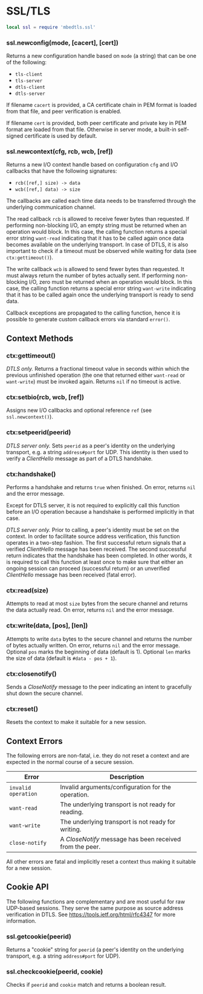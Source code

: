 SSL/TLS
=======

```Lua
local ssl = require 'mbedtls.ssl'
```

### ssl.newconfig(mode, [cacert], [cert])
Returns a new configuration handle based on `mode` (a string) that can be one of the following:
- `tls-client`
- `tls-server`
- `dtls-client`
- `dtls-server`

If filename `cacert` is provided, a CA certificate chain in PEM format is loaded from that file, and peer verification is enabled.

If filename `cert` is provided, both peer certificate and private key in PEM format are loaded from that file. Otherwise in server mode, a built-in self-signed certificate is used by default.

### ssl.newcontext(cfg, rcb, wcb, [ref])
Returns a new I/O context handle based on configuration `cfg` and I/O callbacks that have the following signatures:

* `rcb([ref,] size) -> data`
* `wcb([ref,] data) -> size`

The callbacks are called each time data needs to be transferred through the underlying communication channel.

The read callback `rcb` is allowed to receive fewer bytes than requested. If performing non-blocking I/O, an empty string must be returned when an operation would block. In this case, the calling function returns a special error string `want-read` indicating that it has to be called again once data becomes available on the underlying transport. In case of DTLS, it is also important to check if a timeout must be observed while waiting for data (see `ctx:gettimeout()`).

The write callback `wcb` is allowed to send fewer bytes than requested. It must always return the number of bytes actually sent. If performing non-blocking I/O, zero must be returned when an operation would block. In this case, the calling function returns a special error string `want-write` indicating that it has to be called again once the underlying transport is ready to send data.

Callback exceptions are propagated to the calling function, hence it is possible to generate custom callback errors via standard `error()`.


Context Methods
---------------

### ctx:gettimeout()
_DTLS only._ Returns a fractional timeout value in seconds within which the previous unfinished operation (the one that returned either `want-read` or `want-write`) must be invoked again. Returns `nil` if no timeout is active.

### ctx:setbio(rcb, wcb, [ref])
Assigns new I/O callbacks and optional reference `ref` (see `ssl.newcontext()`).

### ctx:setpeerid(peerid)
_DTLS server only._ Sets `peerid` as a peer's identity on the underlying transport, e.g. a string `address#port` for UDP. This identity is then used to verify a _ClientHello_ message as part of a DTLS handshake.

### ctx:handshake()
Performs a handshake and returns `true` when finished. On error, returns `nil` and the error message.

Except for DTLS server, it is not required to explicitly call this function before an I/O operation because a handshake is performed implicitly in that case.

_DTLS server only._ Prior to calling, a peer's identity must be set on the context. In order to facilitate source address verification, this function operates in a two-step fashion. The first successful return signals that a verified _ClientHello_ message has been received. The second successful return indicates that the handshake has been completed. In other words, it is required to call this function at least once to make sure that either an ongoing session can proceed (successful return) or an unverified _ClientHello_ message has been received (fatal error).

### ctx:read(size)
Attempts to read at most `size` bytes from the secure channel and returns the data actually read. On error, returns `nil` and the error message.

### ctx:write(data, [pos], [len])
Attempts to write `data` bytes to the secure channel and returns the number of bytes actually written. On error, returns `nil` and the error message. Optional `pos` marks the beginning of data (default is 1). Optional `len` marks the size of data (default is `#data - pos + 1`).

### ctx:closenotify()
Sends a _CloseNotify_ message to the peer indicating an intent to gracefully shut down the secure channel.

### ctx:reset()
Resets the context to make it suitable for a new session.


Context Errors
--------------

The following errors are non-fatal, i.e. they do not reset a context and are expected in the normal course of a secure session.

| Error               | Description                                              |
|---------------------|----------------------------------------------------------|
| `invalid operation` | Invalid arguments/configuration for the operation.       |
| `want-read`         | The underlying transport is not ready for reading.       |
| `want-write`        | The underlying transport is not ready for writing.       |
| `close-notify`      | A _CloseNotify_ message has been received from the peer. |

All other errors are fatal and implicitly reset a context thus making it suitable for a new session.


Cookie API
----------

The following functions are complementary and are most useful for raw UDP-based sessions. They serve the same purpose as source address verification in DTLS. See https://tools.ietf.org/html/rfc4347 for more information.

### ssl.getcookie(peerid)
Returns a "cookie" string for `peerid` (a peer's identity on the underlying transport, e.g. a string `address#port` for UDP).

### ssl.checkcookie(peerid, cookie)
Checks if `peerid` and `cookie` match and returns a boolean result.
